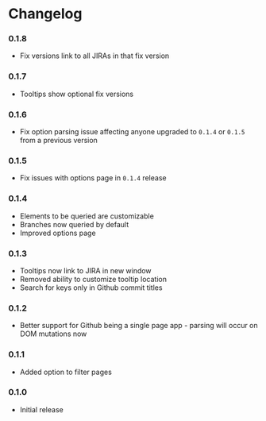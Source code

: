 # Changelog

### 0.1.8
* Fix versions link to all JIRAs in that fix version

### 0.1.7
* Tooltips show optional fix versions

### 0.1.6
* Fix option parsing issue affecting anyone upgraded to `0.1.4` or `0.1.5` from a previous version

### 0.1.5
* Fix issues with options page in `0.1.4` release

### 0.1.4
* Elements to be queried are customizable
* Branches now queried by default
* Improved options page 

### 0.1.3
* Tooltips now link to JIRA in new window
* Removed ability to customize tooltip location
* Search for keys only in Github commit titles

### 0.1.2
* Better support for Github being a single page app - parsing will occur on DOM mutations now

### 0.1.1
* Added option to filter pages

### 0.1.0
* Initial release